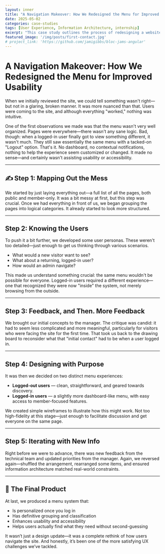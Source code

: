 ```yaml
---
layout: inner
title: "A Navigation Makeover: How We Redesigned the Menu for Improved Usability"
date: 2025-05-02
categories: case-studies
tags: [User Experience, Information Architecture, internship]
excerpt: "This case study outlines the process of redesigning a website's navigation menu to improve usability and accessibility. It walks through the steps taken—from auditing the existing structure and defining user personas to designing distinct experiences for logged-in and logged-out users, incorporating feedback, and finalizing a more intuitive and personalized menu system."
featured_image: '/img/posts/first-contact.jpg'
# project_link: 'https://github.com/jamigibbs/bloc-jams-angular'
---
```


# A Navigation Makeover: How We Redesigned the Menu for Improved Usability

When we initially reviewed the site, we could tell something wasn't right—but not in a glaring, broken manner. It was more nuanced than that. Users were coming to the site, and although everything "worked," nothing was intuitive.

One of the first observations we made was that the menu wasn't very well organized. Pages were everywhere—there wasn't any sane logic. Bad, though: when a logged-in user finally got to view something different, it wasn't much. They still saw essentially the same menu with a tacked-on "Logout" option. That's it. No dashboard, no contextual notifications, nothing to help the experience seem customized or changed. It made no sense—and certainly wasn't assisting usability or accessibility.

---

## ✍️ Step 1: Mapping Out the Mess

We started by just laying everything out—a full list of all the pages, both public and member-only. It was a bit messy at first, but this step was crucial. Once we had everything in front of us, we began grouping the pages into logical categories. It already started to look more structured.

---

## Step 2: Knowing the Users

To push it a bit further, we developed some user personas. These weren't too detailed—just enough to get us thinking through various scenarios.

- What would a new visitor want to see?  
- What about a returning, logged-in user?  
- How would an admin navigate?

This made us understand something crucial: the same menu wouldn't be possible for everyone. Logged-in users required a different experience—one that recognized they were now "inside" the system, not merely browsing from the outside.

---

## Step 3: Feedback, and Then. More Feedback

We brought our initial concepts to the manager. The critique was candid: it had to seem less complicated and more meaningful, particularly for visitors who were facing the site for the first time. That took us back to the drawing board to reconsider what that "initial contact" had to be when a user logged in.

---

## Step 4: Designing with Purpose

It was then we decided on two distinct menu experiences:

- **Logged-out users** — clean, straightforward, and geared towards discovery.
- **Logged-in users** — a slightly more dashboard-like menu, with easy access to member-focused features.

We created simple wireframes to illustrate how this might work. Not too high-fidelity at this stage—just enough to facilitate discussion and get everyone on the same page.

---

## Step 5: Iterating with New Info

Right before we were to advance, there was new feedback from the technical team and updated priorities from the manager. Again, we reversed again—shuffled the arrangement, rearranged some items, and ensured information architecture matched real-world constraints.

---

## 🏁 The Final Product

At last, we produced a menu system that:

- Is personalized once you log in  
- Has definitive grouping and classification  
- Enhances usability and accessibility  
- Helps users actually find what they need without second-guessing

It wasn’t just a design update—it was a complete rethink of how users navigate the site. And honestly, it’s been one of the more satisfying UX challenges we’ve tackled.
